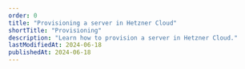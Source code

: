 ```yaml
---
order: 0
title: "Provisioning a server in Hetzner Cloud"
shortTitle: "Provisioning"
description: "Learn how to provision a server in Hetzner Cloud."
lastModifiedAt: 2024-06-18
publishedAt: 2024-06-18
---
```


